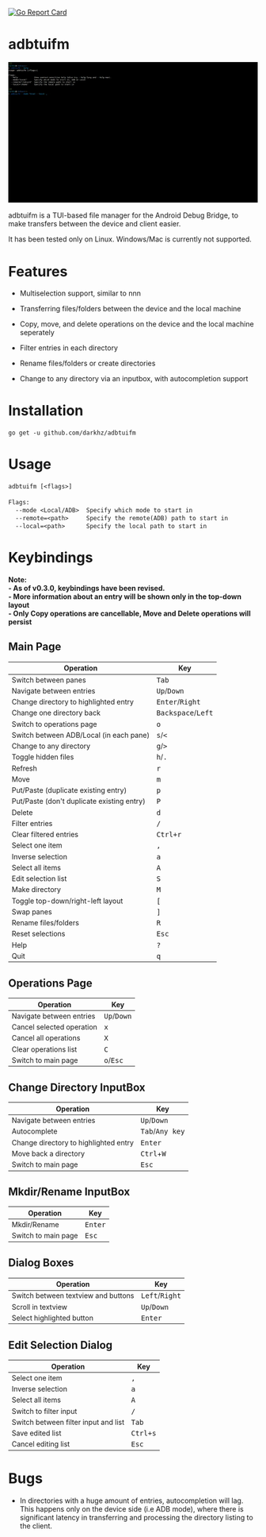 

[![Go Report Card](https://goreportcard.com/badge/github.com/darkhz/adbtuifm)](https://goreportcard.com/report/github.com/darkhz/adbtuifm)
# adbtuifm

![demo](demo/demo.gif)

adbtuifm is a TUI-based file manager for the Android Debug Bridge, to make transfers
between the device and client easier.

It has been tested only on Linux. Windows/Mac is currently not supported.

# Features
- Multiselection support, similar to nnn

- Transferring files/folders between the device and the local machine

- Copy, move, and delete operations on the device and the local machine
  seperately

- Filter entries in each directory

- Rename files/folders or create directories

- Change to any directory via an inputbox, with autocompletion support

# Installation
```
go get -u github.com/darkhz/adbtuifm
```
# Usage
```
adbtuifm [<flags>]

Flags:
  --mode <Local/ADB>  Specify which mode to start in
  --remote=<path>     Specify the remote(ADB) path to start in
  --local=<path>      Specify the local path to start in
  ```

# Keybindings
**Note:**<br />
**- As of v0.3.0, keybindings have been revised.**<br />
**- More information about an entry will be shown only in the top-down layout**<br />
**- Only Copy operations are cancellable, Move and Delete operations will persist**

## Main Page
|Operation                                 |Key                                 |
|------------------------------------------|------------------------------------|
|Switch between panes                      |<kbd>Tab</kbd>                      |
|Navigate between entries                  |<kbd>Up</kbd>/<kbd>Down</kbd>       |
|Change directory to highlighted entry     |<kbd>Enter</kbd>/<kbd>Right</kbd>   |
|Change one directory back                 |<kbd>Backspace</kbd>/<kbd>Left</kbd>|
|Switch to operations page                 |<kbd>o</kbd>                        |
|Switch between ADB/Local (in each pane)   |<kbd>s</kbd>/<kbd><</kbd>           |
|Change to any directory                   |<kbd>g</kbd>/<kbd>></kbd>           |
|Toggle hidden files                       |<kbd>h</kbd>/<kbd>.</kbd>           |
|Refresh                                   |<kbd>r</kbd>                        |
|Move                                      |<kbd>m</kbd>                        |
|Put/Paste (duplicate existing entry)      |<kbd>p</kbd>                        |
|Put/Paste (don't duplicate existing entry)|<kbd>P</kbd>                        |
|Delete                                    |<kbd>d</kbd>                        |
|Filter entries                            |<kbd>/</kbd>                        |
|Clear filtered entries                    |<kbd>Ctrl+r</kbd>                   |
|Select one item                           |<kbd>,</kbd>                        |
|Inverse selection                         |<kbd>a</kbd>                        |
|Select all items                          |<kbd>A</kbd>                        |
|Edit selection list                       |<kbd>S</kbd>                        |
|Make directory                            |<kbd>M</kbd>                        |
|Toggle top-down/right-left layout         |<kbd>[</kbd>                        |
|Swap panes                                |<kbd>]</kbd>                        |
|Rename files/folders                      |<kbd>R</kbd>                        |
|Reset selections                          |<kbd>Esc</kbd>                      |
|Help                                      |<kbd>?</kbd>                        |
|Quit                                      |<kbd>q</kbd>                        |
## Operations Page
|Operation                |Key                          |
|-------------------------|-----------------------------|
|Navigate between entries |<kbd>Up</kbd>/<kbd>Down</kbd>|
|Cancel selected operation|<kbd>x</kbd>                 |
|Cancel all operations    |<kbd>X</kbd>                 |
|Clear operations list    |<kbd>C</kbd>                 |
|Switch to main page      |<kbd>o</kbd>/<kbd>Esc</kbd>  |

## Change Directory InputBox
|Operation                            |Key                              |
|-------------------------------------|---------------------------------|
|Navigate between entries             |<kbd>Up</kbd>/<kbd>Down</kbd>    |
|Autocomplete                         |<kbd>Tab</kbd>/<kbd>Any key</kbd>|
|Change directory to highlighted entry|<kbd>Enter</kbd>                 |
|Move back a directory                |<kbd>Ctrl</kbd>+<kbd>W</kbd>     |
|Switch to main page                  |<kbd>Esc</kbd>                   |

## Mkdir/Rename InputBox
|Operation          |Key             |
|-------------------|----------------|
|Mkdir/Rename       |<kbd>Enter</kbd>|
|Switch to main page|<kbd>Esc</kbd>  |

## Dialog Boxes
|Operation                          |Key                             |
|-----------------------------------|--------------------------------|
|Switch between textview and buttons|<kbd>Left</kbd>/<kbd>Right</kbd>|
|Scroll in textview                 |<kbd>Up</kbd>/<kbd>Down</kbd>   |
|Select highlighted button          |<kbd>Enter</kbd>                |

## Edit Selection Dialog
|Operation                           |Key              |
|------------------------------------|-----------------|
|Select one item                     |<kbd>,</kbd>     |
|Inverse selection                   |<kbd>a</kbd>     |
|Select all items                    |<kbd>A</kbd>     |
|Switch to filter input              |<kbd>/</kbd>     |
|Switch between filter input and list|<kbd>Tab</kbd>   |
|Save edited list                    |<kbd>Ctrl+s</kbd>|
|Cancel editing list                 |<kbd>Esc</kbd>   |

# Bugs
-  In directories with a huge amount of entries, autocompletion will lag.
   This happens only on the device side (i.e ADB mode), where there is
   significant latency in transferring and processing the directory listing
   to the client.
